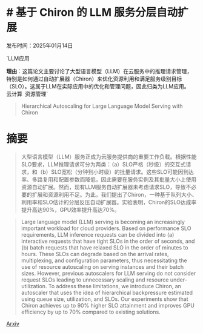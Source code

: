 # # 基于 Chiron 的 LLM 服务分层自动扩展

发布时间：2025年01月14日

`LLM应用

**理由**：这篇论文主要讨论了大型语言模型（LLM）在云服务中的推理请求管理，特别是如何通过自动扩展器（Chiron）来优化资源利用和满足服务级别目标（SLO）。这属于LLM在实际应用中的优化和管理问题，因此归类为LLM应用。` `云计算` `资源管理`

> Hierarchical Autoscaling for Large Language Model Serving with Chiron

# 摘要

> 大型语言模型（LLM）服务正成为云服务提供商的重要工作负载。根据性能SLO要求，LLM推理请求可分为两类：（a）SLO严格（秒级）的交互式请求，和（b）SLO宽松（分钟到小时级）的批量请求。这些SLO可能因到达率、多路复用和配置参数而降低，因此需要在服务实例及其批量大小上使用资源自动扩展。然而，现有LLM服务自动扩展器未考虑请求SLO，导致不必要的扩展和资源利用不足。为此，我们提出了Chiron，一种基于队列大小、利用率和SLO估计的分层反压自动扩展器。实验表明，Chiron的SLO达成率提升高达90%，GPU效率提升高达70%。

> Large language model (LLM) serving is becoming an increasingly important workload for cloud providers. Based on performance SLO requirements, LLM inference requests can be divided into (a) interactive requests that have tight SLOs in the order of seconds, and (b) batch requests that have relaxed SLO in the order of minutes to hours. These SLOs can degrade based on the arrival rates, multiplexing, and configuration parameters, thus necessitating the use of resource autoscaling on serving instances and their batch sizes. However, previous autoscalers for LLM serving do not consider request SLOs leading to unnecessary scaling and resource under-utilization. To address these limitations, we introduce Chiron, an autoscaler that uses the idea of hierarchical backpressure estimated using queue size, utilization, and SLOs. Our experiments show that Chiron achieves up to 90% higher SLO attainment and improves GPU efficiency by up to 70% compared to existing solutions.

[Arxiv](https://arxiv.org/abs/2501.08090)